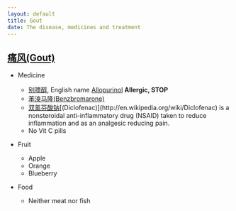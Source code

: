 ```yaml
---
layout: default
title: Gout
date: The disease, medicines and treatment
---
```

<article class ="post">


# [痛风](http://zh.wikipedia.org/wiki/%E7%97%9B%E9%A3%8E)[(Gout)](http://en.wikipedia.org/wiki/Gout)

+ Medicine
    - [别嘌醇](http://zh.wikipedia.org/wiki/%E5%88%AB%E5%98%8C%E9%86%87), English name [Allopurinol](http://en.wikipedia.org/wiki/Allopurinol)  __Allergic, STOP__
    - [苯溴马隆](http://baike.baidu.com/view/243323.htm)[(Benzbromarone)](http://en.wikipedia.org/wiki/Benzbromarone)
    - [双氯芬酸钠]("http://zh.wikipedia.org/wiki/%E5%8F%8C%E6%B0%AF%E8%8A%AC%E9%85%B8%E9%92%A0")[(Diclofenac)](http://en.wikipedia.org/wiki/Diclofenac) is a nonsteroidal anti-inflammatory drug (NSAID) taken to reduce inflammation and as an analgesic reducing pain.
    - No Vit C pills
    
+ Fruit
    - Apple
    - Orange
    - Blueberry
    
+ Food
    - Neither meat nor fish


